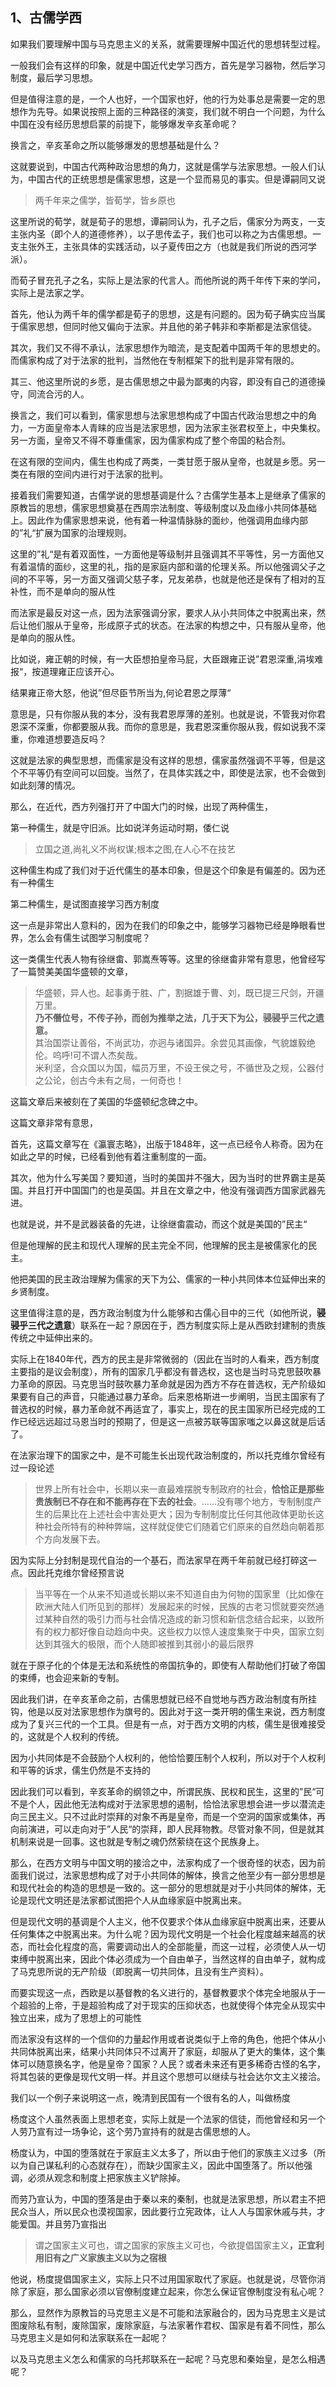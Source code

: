 <h2>1、古儒学西</h2><p data-pid="913DU6X3">如果我们要理解中国与马克思主义的关系，就需要理解中国近代的思想转型过程。</p><p data-pid="OUEAz1KO">一般我们会有这样的印象，就是中国近代史学习西方，首先是学习器物，然后学习制度，最后学习思想。</p><p data-pid="R1K3caln">但是值得注意的是，一个人也好，一个国家也好，他的行为处事总是需要一定的思想作为先导。如果说按照上面的三种路径的演变，我们就不明白一个问题，为什么中国在没有经历思想启蒙的前提下，能够爆发辛亥革命呢？</p><p data-pid="Q9gVrYwP">换言之，辛亥革命之所以能够爆发的思想基础是什么？</p><p data-pid="pjQ59s-E">这就要说到，中国古代两种政治思想的角力，这就是儒学与法家思想。一般人们认为，中国古代的正统思想是儒家思想，这是一个显而易见的事实。但是谭嗣同又说</p><blockquote data-pid="skXVIKFh">两千年来之儒学，皆荀学，皆乡原也</blockquote><p data-pid="Pgs1nHcH">这里所说的荀学，就是荀子的思想，谭嗣同认为，孔子之后，儒家分为两支，一支主张内圣（即个人的道德修养），以子思传孟子，我们也可以称之为古儒思想。一支主张外王，主张具体的实践活动，以子夏传田之方（也就是我们所说的西河学派）。</p><p data-pid="vuDk0-d5">而荀子冒充孔子之名，实际上是法家的代言人。而他所说的两千年传下来的学问，实际上是法家之学。</p><p data-pid="CJdHaNPx">首先，他认为两千年的儒学都是荀子的思想，这是有问题的。因为荀子确实应当属于儒家思想，但同时他又偏向于法家。并且他的弟子韩非和李斯都是法家信徒。</p><p data-pid="oLYNP-Cl">其次，我们又不得不承认，法家思想作为暗流，是支配着中国两千年的思想史的。而儒家构成了对于法家的批判，当然他在专制框架下的批判是非常有限的。</p><p data-pid="__l6ZNlf">其三、他这里所说的乡愿，是古儒思想之中最为鄙夷的内容，即没有自己的道德操守，同流合污的人。</p><p data-pid="E_pfJJNW">换言之，我们可以看到，儒家思想与法家思想构成了中国古代政治思想之中的角力，一方面皇帝本人青睐的应当是法家思想，因为法家主张君权至上，中央集权。另一方面，皇帝又不得不尊重儒家，因为儒家构成了整个帝国的粘合剂。</p><p data-pid="fi0aBRyr">在这有限的空间内，儒生也构成了两类，一类甘愿于服从皇帝，也就是乡愿。另一类在有限的空间内进行对于法家的批判。</p><p data-pid="SnJjp__T">接着我们需要知道，古儒学说的思想基调是什么？古儒学生基本上是继承了儒家的原教旨的思想，儒家思想奠基在西周宗法制度、等级制度以及血缘小共同体基础上。因此作为儒家思想来说，他有着一种温情脉脉的面纱，他强调用血缘内部的”礼“扩展为国家的治理规则。</p><p data-pid="lIlNX7Ni">这里的”礼“是有着双面性，一方面他是等级制并且强调其不平等性，另一方面他又有着温情的面纱，这里的礼，指的是家庭内部和谐的伦理关系。所以他强调父子之间的不平等，另一方面又强调父慈子孝，兄友弟恭，也就是他还是保有了相对的互补性，而不是单向的服从性</p><p data-pid="8Rha6J0y">而法家是最反对这一点，因为法家强调分家，要求人从小共同体之中脱离出来，然后让他们服从于皇帝，形成原子式的状态。在法家的构想之中，只有服从皇帝，他是单向的服从性。</p><p data-pid="17c48iGI">比如说，雍正朝的时候，有一大臣想拍皇帝马屁，大臣跟雍正说”君恩深重,涓埃难报“，按道理雍正应该开心。</p><p data-pid="YOmmn-KV">结果雍正帝大怒，他说”但尽臣节所当为,何论君恩之厚薄“</p><p data-pid="klV4EjVB">意思是，只有你服从我的本分，没有我君恩厚薄的差别。也就是说，不管我对你君恩深不深重，你都要服从我。而你的意思是，我君恩深重你服从我，假如说我不深重，你难道想要造反吗？</p><p data-pid="BCkEI--M">这就是法家的典型思想，而儒家是没有这样的思想，儒家虽然强调不平等，但是这个不平等仍有空间可以回旋。当然了，在具体实践之中，即使是法家，也不会做到如此刻薄的情况。</p><p data-pid="SQ38GanT">那么，在近代，西方列强打开了中国大门的时候，出现了两种儒生，</p><p data-pid="1c1wEZnE">第一种儒生，就是守旧派。比如说洋务运动时期，倭仁说</p><blockquote data-pid="AUA-FdkK">立国之道,尚礼义不尚权谋;根本之图,在人心不在技艺</blockquote><p data-pid="buEeey-4">这种儒生构成了我们对于近代儒生的基本印象，但是这个印象是有偏差的。因为还有一种儒生</p><p data-pid="L-GUDZVZ">第二种儒生，是试图直接学习西方制度</p><p data-pid="uQr84yKz">这一点是非常出人意料的，因为在我们的印象之中，能够学习器物已经是睁眼看世界，怎么会有儒生试图学习制度呢？</p><p data-pid="8NqlMi7q">这一类儒生代表人物有徐继畬、郭嵩焘等等。这里的徐继畬非常有意思，他曾经写了一篇赞美美国华盛顿的文章，</p><blockquote data-pid="OicyAysZ">华盛顿，异人也。起事勇于胜、广，割据雄于曹、刘，既已提三尺剑，开疆万里。<br><b>乃不僭位号，不传子孙，而创为推举之法，几于天下为公，骎骎乎三代之遗意。</b><br>其治国崇让善俗，不尚武功，亦迥与诸国异。余尝见其画像，气貌雄毅绝伦。呜呼!可不谓人杰矣哉。<br>米利坚，合众国以为国，幅员万里，不设王侯之号，不循世及之规，公器付之公论，创古今未有之局，一何奇也！</blockquote><p data-pid="S3xFf-XY">这篇文章后来被刻在了美国的华盛顿纪念碑之中。</p><p data-pid="h3aD8HnZ">这篇文章非常有意思，</p><p data-pid="pGCG3gUP">首先，这篇文章写在《瀛寰志略》，出版于1848年，这一点已经令人称奇。因为在如此之早的时候，已经看到他有着注重制度的一面。</p><p data-pid="D1K9lbtd">其次，他为什么写美国？要知道，当时的美国并不强大，因为当时的世界霸主是英国。并且打开中国国门的也是英国。并且在文章之中，他没有强调西方国家武器先进。</p><p data-pid="HnWMGthn">也就是说，并不是武器装备的先进，让徐继畬震动，而这个就是美国的”民主“</p><p data-pid="yMVrKY_z">但是他理解的民主和现代人理解的民主完全不同，他理解的民主是被儒家化的民主。</p><p data-pid="mulspeDh">他把美国的民主政治理解为儒家的天下为公、儒家的一种小共同体本位延伸出来的乡贤制度。</p><p data-pid="vjRoyLzU">这里值得注意的是，西方政治制度为什么能够和古儒心目中的三代（如他所说，<b>骎骎乎三代之遗意</b>）联系在一起？原因在于，西方制度实际上是从西欧封建制的贵族传统之中延伸出来的。</p><p data-pid="sy-7pDQF">实际上在1840年代，西方的民主是非常微弱的（因此在当时的人看来，西方制度主要指的是议会制度），所有的国家几乎都没有普选权，这也是当时马克思鼓吹暴力革命的原因。马克思当时鼓吹暴力革命就是因为西方不存在普选权，无产阶级如果要有自己的声音，只能通过暴力革命。后来恩格斯进一步阐明，当民主国家有了普选权的时候，暴力革命就不再适宜了，事实上，现在的民主国家所已经完成的工作已经远远超过马恩当时的预期了，但是这一点被苏联等国家嗤之以鼻这就是后话了。</p><p data-pid="YfHeZhoj">在法家治理下的国家之中，是不可能生长出现代政治制度的，所以托克维尔曾经有过一段论述</p><blockquote data-pid="ZRVeUHKf">      世界上所有社会中，长期以来一直最难摆脱专制政府的社会，<b>恰恰正是那些贵族制已不存在和不能再存在下去的社会</b>。……没有哪个地方，专制制度产生的后果比在上述社会中害处更大；因为专制制度比任何其他政体更助长这种社会所特有的种种弊端，这样就促使它们随着它们原来的自然趋向朝着那个方向发展下去。</blockquote><p data-pid="-z48FADw">因为实际上分封制是现代自治的一个基石，而法家早在两千年前就已经打碎这一点。因此托克维尔曾经预言说</p><blockquote data-pid="g0EhyfJ3">当平等在一个从来不知道或长期以来不知道自由为何物的国家里（比如像在欧洲大陆人们所见到的那样）发展起来的时候，民族的古老习惯就要突然通过某种自然的吸引力而与社会情况造成的新习惯和新信念结合起来，以致所有的权力都好像自动趋向中央。这些权力以惊人速度集聚于中央，国家立刻达到其强大的极限，而个人随即被推到其弱小的最后限界</blockquote><p data-pid="yFjR36ll">就在于原子化的个体是无法和系统性的帝国抗争的，即使有人帮助他们打破了帝国的束缚，也会迎来新的专制。</p><p data-pid="TAndFDSK">因此我们讲，在辛亥革命之前，古儒思想就已经不自觉地与西方政治制度有所挂钩，他是以反对法家思想作为旗号的。因此对于这一类开明的儒生来说，西方制度成为了复兴三代的一个工具。但是有一点，对于西方文明的内核，儒生是很难接受的，这就是个人权利的传统。</p><p data-pid="2KIyR2K6">因为小共同体是不会鼓励个人权利的，他恰恰要压制个人权利，所以对于个人权利和平等的诉求，儒生仍然是不支持的</p><p data-pid="nyQ8CpIi">因此我们可以看到，辛亥革命的纲领之中，所谓民族、民权和民生，这里的”民“可不是个人，因此他无法构成对于法家思想的遏制，恰恰法家思想会进一步以潜流走向三民主义。只不过此时崇拜的对象不再是皇帝，而是一个空洞的国家或集体，再向前演进，可以走向对于”人民“的崇拜，即人民拜物教。尽管对象不同，但是就其机制来说是一回事。这也就是专制之魂仍然萦绕在这个民族身上。</p><p data-pid="_I1IAgc9">那么，在西方文明与中国文明的接洽之中，法家构成了一个很奇怪的状态，因为前面我们说过，法家思想构成了对于小共同体的解体，换言之他至少有一部分思想是和现代社会的构造的思想是一致的。这一部分的思想就是对于小共同体的解体，无论是现代文明还是法家都试图把个人从血缘家庭中脱离出来。</p><p data-pid="C51rkq-0">但是现代文明的基调是个人主义，他不仅要求个体从血缘家庭中脱离出来，还要从任何集体之中脱离出来。为什么呢？因为现代文明是一个社会化程度越来越高的状态，而社会化程度的高，需要调动出人的全部能量，而这一过程，必须使人从一切束缚中脱离出来，因此个体必须成为一个自由单子，当然这样的自由单子，就构成了马克思所说的无产阶级（即脱离一切共同体，且没有生产资料）。</p><p data-pid="OEqPH3mI">而要实现这一点，西欧是以基督教的名义进行的，基督教要求个体完全地服从于一个超验的上帝，于是超验构成了对于现实的压抑状态，也就使得个体完全从现实中独立出来，成为了思想上的可能性</p><p data-pid="p_tNEc9a">而法家没有这样的一个信仰的力量起作用或者说类似于上帝的角色，他把个体从小共同体脱离出来，结果小共同体只不过离开了家庭，却服从了更大的集体，这个集体可以随意换名字，他是皇帝？国家？人民？或者未来还有更多稀奇古怪的名字，将其包装的更像是现代文明一样。并且这个思想可以继续与社会达尔文主义接洽。</p><p data-pid="mTIQK2L_">我们以一个例子来说明这一点，晚清到民国有一个很有名的人，叫做杨度</p><p data-pid="TZefD8wV">杨度这个人虽然表面上思想老变，实际上就是一个法家的信徒，而他曾经和另一个人劳乃宣有过一场争论，这个劳乃宣持有的就是古儒思想的人。</p><p data-pid="twIflLYh">杨度认为，中国的堕落就在于家庭主义太多了，所以由于他们的家族主义过多（所以为自己谋私利的心态就存在），而缺少国家主义，因此中国堕落了。所以他强调，必须从观念和制度上把家族主义铲除掉。</p><p data-pid="DAbC-uS0">而劳乃宣认为，中国的堕落是由于秦以来的秦制，也就是法家思想，所以君主不把民众当人，所以民众也漠视国家，因此要行立宪政体，让人人与国家休戚与共，才能爱国。并且劳乃宣指出</p><blockquote data-pid="KYbayHB5">谓之国家主义可也，谓之国家的家族主义可也，今欲提倡国家主义<b>，正宜利用旧有之广义家族主义以为之宿根</b></blockquote><p data-pid="_qucTofQ">他说，杨度提倡国家主义，实际上只不过用国家取代了家庭。也就是说，尽管你消除了家庭，那么国家必须以官僚制度建立起来，你怎么保证官僚制度没有私心呢？</p><p data-pid="Xgon7lhh">那么，显然作为原教旨的马克思主义是不可能和法家融合的，因为马克思主义是试图废除私有制，废除国家，废除家庭，与法家著作君权、国家是有着不同性，那么马克思主义是如何和法家联系在一起呢？</p><p data-pid="D1FaOlIf">以及马克思主义怎么和儒家的乌托邦联系在一起呢？马克思和秦始皇，是怎么相遇呢？</p><p></p>